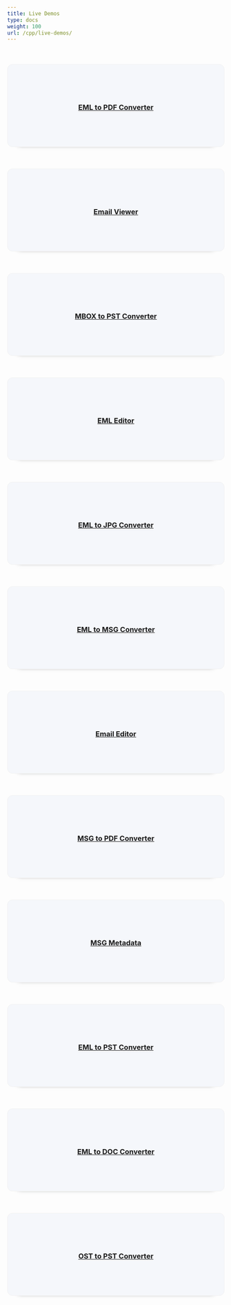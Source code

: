 ```yaml
---
title: Live Demos
type: docs
weight: 100
url: /cpp/live-demos/
---
```


<div class="row">
<div class="col-md-3 tc">
<a href="https://products.aspose.app/email/conversion/eml-to-pdf">
<div class="democard">
<h3 style="text-align: center">
EML to PDF Converter
</h3>
</div>
</a>
</div>

<div class="col-md-3 tc">
<a href="https://products.aspose.app/email/viewer">
<div class="democard">
<h3 style="text-align: center">
Email Viewer
</h3>
</div>
</a>
</div>

<div class="col-md-3 tc">
<a href="https://products.aspose.app/email/conversion/mbox-to-pst">
<div class="democard">
<h3 style="text-align: center">
MBOX to PST Converter
</h3>
</div>
</a>
</div>

<div class="col-md-3 tc">
<a href="https://products.aspose.app/email/editor/eml">
<div class="democard">
<h3 style="text-align: center">
EML Editor
</h3>
</div>
</a>
</div>
</div>

<div class="row">

<div class="col-md-3 tc">
<a href="https://products.aspose.app/email/conversion/eml-to-jpg">
<div class="democard">
<h3 style="text-align: center">
EML to JPG Converter
</h3>
</div>
</a>
</div>

<div class="col-md-3 tc">
<a href="https://products.aspose.app/email/conversion/eml-to-msg">
<div class="democard">
<h3 style="text-align: center">
EML to MSG Converter
</h3>
</div>
</a>
</div>

<div class="col-md-3 tc">
<a href="https://products.aspose.app/email/editor">
<div class="democard">
<h3 style="text-align: center">
Email Editor
</h3>
</div>
</a>
</div>

<div class="col-md-3 tc">
<a href="https://products.aspose.app/email/conversion/msg-to-pdf">
<div class="democard">
<h3 style="text-align: center">
MSG to PDF Converter
</h3>
</div>
</a>
</div>

</div>

<div class="row">

<div class="col-md-3 tc">
<a href="https://products.aspose.app/email/metadata/msg">
<div class="democard">
<h3 style="text-align: center">
MSG Metadata
</h3>
</div>
</a>
</div>

<div class="col-md-3 tc">
<a href="https://products.aspose.app/email/conversion/eml-to-pst">
<div class="democard">
<h3 style="text-align: center">
EML to PST Converter
</h3>
</div>
</a>
</div>

<div class="col-md-3 tc">
<a href="https://products.aspose.app/email/conversion/eml-to-doc">
<div class="democard">
<h3 style="text-align: center">
EML to DOC Converter
</h3>
</div>
</a>
</div>

<div class="col-md-3 tc">
<a href="https://products.aspose.app/email/conversion/ost-to-pst">
<div class="democard">
<h3 style="text-align: center">
OST to PST Converter
</h3>
</div>
</a>
</div>

</div>





<style>
.democard {
    padding: 20px;
    background: #f5f7fb;
    border-radius: 12px;
    min-height: 150px;
    display: flex;
    align-items: center;
    justify-content: center;
    flex-flow: column;
    box-shadow: 0 20px 10px -26px #333;
    border: 1px solid #f2f2f2;
    margin-top: 50px;
}
</style>